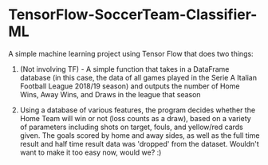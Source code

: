 # TensorFlow-SoccerTeam-Classifier-ML

A simple machine learning project using Tensor Flow that does two things:

1. (Not involving TF) - A simple function that takes in a DataFrame database (in this case, the data of all games played in the Serie A Italian Football League 2018/19 season) and outputs the number of Home Wins, Away Wins, and Draws in the league that season

2. Using a database of various features, the program decides whether the Home Team will win or not (loss counts as a draw), based on a variety of parameters including shots on target, fouls, and yellow/red cards given. The goals scored by home and away sides, as well as the full time result and half time result data was 'dropped' from the dataset. Wouldn't want to make it too easy now, would we? :)
